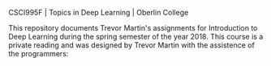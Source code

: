 CSCI995F | Topics in Deep Learning | Oberlin College

This repository documents Trevor Martin's assignments for Introduction to Deep Learning during the spring semester of the year 2018. 
This course is a private reading and was designed by Trevor Martin with the assistence of the programmers: 
